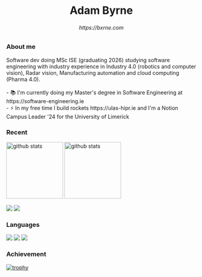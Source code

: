 <h1 align="center">Adam Byrne</h1>
<h6 align="center">https://bxrne.com</h6>

### About me

<p align="left">Software dev doing MSc ISE (graduating 2026) studying software engineering with industry experience in Industry 4.0 (robotics and computer vision), Radar vision, Manufacturing automation and cloud computing (Pharma 4.0).<br><br>- 📚 I'm currently doing my Master's degree in Software Engineering at https://software-engineering.ie<br>- ⚡ In my free time I build rockets https://ulas-hipr.ie and I'm a Notion Campus Leader '24 for the University of Limerick</p>



### Recent

<p align="left">
  <a href="https://github.com/anuraghazra/github-readme-stats"><img alt="github stats" height="150px" src="https://github-readme-stats.vercel.app/api?username=bxrne&count_private=true&show_icons=true&custom_title=GitHub%20Stats&hide_border=true&theme=transparent" /></a>
  <a href="https://github.com/DenverCoder1/github-readme-streak-stats"><img alt="github stats" height="150px" src="https://github-readme-streak-stats.herokuapp.com/?user=bxrne&theme=transparent&hide_border=true" /></a>
</p>

[![](http://github-profile-summary-cards.vercel.app/api/cards/profile-details?username=bxrne&theme=transparent)](https://github.com/vn7n24fzkq/github-profile-summary-cards)
[![](https://github-readme-activity-graph.vercel.app/graph?username=bxrne&theme=github-dark-dimmed&custom_title=Contribution%20Graph%20in%20the%20last%2031%20days&hide_border=true)](https://github.com/Ashutosh00710/github-readme-activity-graph)

### Languages

[![](http://github-profile-summary-cards.vercel.app/api/cards/repos-per-language?username=bxrne&theme=transparent)](https://github.com/vn7n24fzkq/github-profile-summary-cards)
[![](http://github-profile-summary-cards.vercel.app/api/cards/most-commit-language?username=bxrne&theme=transparent)](https://github.com/vn7n24fzkq/github-profile-summary-cards)
[![](https://github-readme-stats.vercel.app/api/top-langs/?username=bxrne&layout=compact&count_private=true&show_icons=true&theme=transparent&hide_border=true)](https://github.com/anuraghazra/github-readme-stats)


<!-- Made with [OSS Insight](https://ossinsight.io/) -->

### Achievement

[![trophy](https://github-profile-trophy.vercel.app/?username=bxrne&no-frame=true&no-bg=true&theme=onedark)](https://github.com/ryo-ma/github-profile-trophy)
